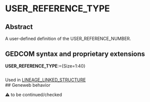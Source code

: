 ﻿# USER_REFERENCE_TYPE
## Abstract
A user-defined definition of the USER_REFERENCE_NUMBER.


## GEDCOM syntax and proprietary extensions

**USER_REFERENCE_TYPE**:={Size=1:40}
<pre>
</pre>
Used in <a href=Ged.LINEAGE_LINKED_STRUCTURE.md>LINEAGE_LINKED_STRUCTURE</a><br />## Geneweb behavior


:warning: to be continued/checked

